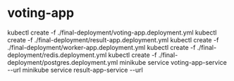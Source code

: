 # voting-app

kubectl create -f ./final-deployment/voting-app.deployment.yml
kubectl create -f ./final-deployment/result-app.deployment.yml
kubectl create -f ./final-deployment/worker-app.deployment.yml
kubectl create -f ./final-deployment/redis.deployment.yml
kubectl create -f ./final-deployment/postgres.deployment.yml
minikube service voting-app-service --url
minikube service result-app-service --url
